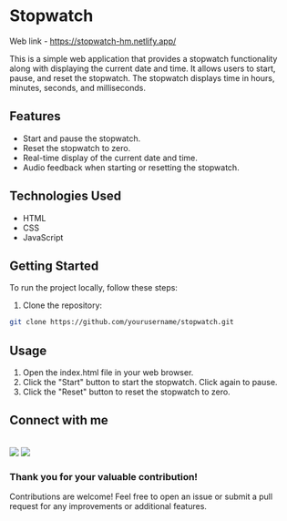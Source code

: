 # Stopwatch 

Web link - https://stopwatch-hm.netlify.app/

This is a simple web application that provides a stopwatch functionality along with displaying the current date and time. It allows users to start, pause, and reset the stopwatch. The stopwatch displays time in hours, minutes, seconds, and milliseconds.

## Features

- Start and pause the stopwatch.
- Reset the stopwatch to zero.
- Real-time display of the current date and time.
- Audio feedback when starting or resetting the stopwatch.

## Technologies Used

- HTML
- CSS
- JavaScript

## Getting Started

To run the project locally, follow these steps:

1. Clone the repository:

```bash
git clone https://github.com/yourusername/stopwatch.git
```

## Usage
1. Open the index.html file in your web browser.
2. Click the "Start" button to start the stopwatch. Click again to pause.
3. Click the "Reset" button to reset the stopwatch to zero.


<h2>Connect with me</h2>
<br>
<a href="https://www.linkedin.com/in/haranmadiq/"><img src="https://img.icons8.com/color/48/000000/linkedin.png"</img></a>
<a href="https://github.com/HaranMadiq"><img src="https://img.icons8.com/color/48/000000/github--v3.png"</img></a>

### Thank you for your valuable contribution!
Contributions are welcome! Feel free to open an issue or submit a pull request for any improvements or additional features.


